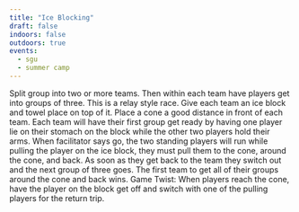 ```yaml
---
title: "Ice Blocking"
draft: false
indoors: false
outdoors: true
events:
  - sgu
  - summer camp
---
```


Split group into two or more teams. Then within each team have players get into groups of three. This is a relay style race. Give each team an ice block and towel place on top of it. Place a cone a good distance in front of each team. Each team will have their first group get ready by having one player lie on their stomach on the block while the other two players hold their arms. When facilitator says go, the two standing players will run while pulling the player on the ice block, they must pull them to the cone, around the cone, and back. As soon as they get back to the team they switch out and the next group of three goes. The first team to get all of their groups around the cone and back wins. Game Twist: When players reach the cone, have the player on the block get off and switch with one of the pulling players for the return trip.

